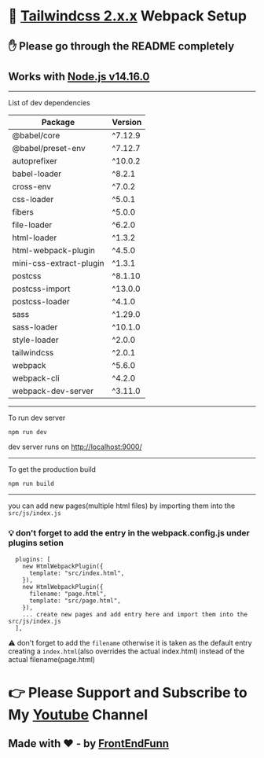 # 🤩 [Tailwindcss 2.x.x](https://tailwindcss.com/) Webpack Setup

## ✋ Please go through the README completely

## Works with [Node.js v14.16.0](https://nodejs.org/de/blog/release/v14.16.0/)

---

List of dev dependencies

| Package                 | Version |
| ----------------------- | ------- |
| @babel/core             | ^7.12.9 |
| @babel/preset-env       | ^7.12.7 |
| autoprefixer            | ^10.0.2 |
| babel-loader            | ^8.2.1  |
| cross-env               | ^7.0.2  |
| css-loader              | ^5.0.1  |
| fibers                  | ^5.0.0  |
| file-loader             | ^6.2.0  |
| html-loader             | ^1.3.2  |
| html-webpack-plugin     | ^4.5.0  |
| mini-css-extract-plugin | ^1.3.1  |
| postcss                 | ^8.1.10 |
| postcss-import          | ^13.0.0 |
| postcss-loader          | ^4.1.0  |
| sass                    | ^1.29.0 |
| sass-loader             | ^10.1.0 |
| style-loader            | ^2.0.0  |
| tailwindcss             | ^2.0.1  |
| webpack                 | ^5.6.0  |
| webpack-cli             | ^4.2.0  |
| webpack-dev-server      | ^3.11.0 |

---

To run dev server

```
npm run dev
```

dev server runs on [http://localhost:9000/](http://localhost:9000/)

---

To get the production build

```
npm run build
```

---

you can add new pages(multiple html files) by importing them into the `src/js/index.js`

### 💡 don't forget to add the entry in the webpack.config.js under plugins setion

```
  plugins: [
    new HtmlWebpackPlugin({
      template: "src/index.html",
    }),
    new HtmlWebpackPlugin({
      filename: "page.html",
      template: "src/page.html",
    }),
    ... create new pages and add entry here and import them into the src/js/index.js
  ],
```

⚠️ don't forget to add the `filename` otherwise it is taken as the default entry creating a `index.html`(also overrides the actual index.html) instead of the actual filename(page.html)

# 👉 Please Support and Subscribe to My [Youtube](https://www.youtube.com/channel/UCpOHt5d6GG-mvo-_pU06rhQ?sub_confirmation=1) Channel

## Made with ❤️ - by [FrontEndFunn](https://www.youtube.com/channel/UCpOHt5d6GG-mvo-_pU06rhQ?sub_confirmation=1)
